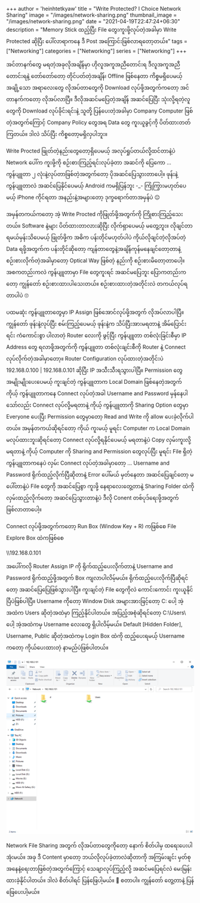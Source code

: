 +++
author = 'heinhtetkyaw'
title = "Write Protected? I Choice Network Sharing"
image = "/images/network-sharing.png"
thumbnail_image = "/images/network-sharing.png"
date = "2021-04-19T22:47:24+06:30"
description = "Memory Stick ထည့်ပြီး File တွေးကူးဖို့လုပ်တဲ့အခါမှာ Write Protected ဆိုပြီး ပေါ်လာရာကနေ ဒီ Post အကြောင်းဖြစ်လာရတော့တယ်။"
tags = ["Networking"]
categories = ["Networking"]
series = ["Networking"]
+++

အင်တာနက်တွေ မရတဲ့အခုလိုအချိန်မှာ ဟိုလူအကူအညီတောင်းရ ဒီလူအကူအညီတောင်းရနဲ့ တော်တော်တော့ တိုင်ပတ်တဲ့အချိန်၊ Offline ဖြစ်နေတာ ကိစ္စမရှိပေမယ့် အချို့သော အရာလေးတွေ လိုအပ်တာတွေကို Download လုပ်ဖို့အတွက်ကတော့ အင်တာနက်ကတော့ လိုအပ်လာပြီ။ ဒီလိုအဆင်မပြေတဲ့အချိန် အဆင်ပြေပြီး သုံးလို့ရတဲ့လူတွေကို Download လုပ်ခိုင်းရင်းနဲ့ သူတို့ ပြန်ပေးတဲ့အခါမှာ Company Computer ဖြစ်တဲ့အတွက်ကြောင့် Company Policy တွေအရ Data တွေ ကူးယူခွင့်ကို ပိတ်ထားတတ်ကြတယ်။ ဒါလဲ သိပ်ပြီး ကိစ္စတော့မရှိလှပါဘူး။

<!--more-->

Write Procted ဖြုတ်တဲ့နည်းတွေတော့ရှိပေမယ့် အလုပ်ရှုပ်တယ်လို့ထင်တာနဲ့ပဲ Network ပေါ်က ကူးဖို့ကို စဉ်းစားကြည့်ရင်းလုပ်ခဲ့တာ အဆင်ကို ပြေကော ... ကွန်ပျူတာ ၂ လုံးနဲ့လုပ်တာဖြစ်တဲ့အတွက်တော့ ပိုအဆင်ပြေသွားတာပေါ့။ ဖုန်းနဲ့ ကွန်ပျူတာလဲ အဆင်ပြေနိုင်ပေမယ့် Android ကမရှိပြန်ဘူး -\_- ကြုံကြွားမဟုတ်ပေမယ့် iPhone ကိုင်ရတာ အနည်းနဲ့အများတော့ ဒုက္ခရောက်တာအမှန်ပဲ 😐

အမှန်တကယ်ကတော့ အဲ့ Write Procted ကိုဖြုတ်ဖို့အတွက်ကို ကြိုစားကြည့်သေးတယ်။ Software နဲ့များ ပိတ်ထားတာလားဆိုပြီး လိုက်ရှာပေမယ့် မတွေ့ဘူး။ လိုချင်တာရမယ်မှန်းသိပေမယ့် ဖြုတ်ဖို့က အဓိက ပန်းတိုင်မဟုတ်ပါပဲ ကိုယ်လိုချင်တဲ့လိုအပ်တဲ့ Data ရဖို့အတွက်က ပန်းတိုင်ဆိုတော့ ကျန်တာတွေနဲ့အချိန်ကုန်မနေချင်တော့တာနဲ့ စဉ်းစားလိုက်တဲ့အခါမှာတော့ Optical Way ဖြစ်တဲ့ နည်းကို စဉ်းစားမိတော့တာပေါ့။ အစကတည်းကလဲ ကွန်ပျူတာမှာ File တွေကူးရင် အဆင်မပြေဘူး ပြောကတည်းကတော့ ကျွန်တော် စဉ်းစားထားပါသေးတယ်။ စဉ်းစားထားတဲ့အတိုင်းလဲ တကယ်လုပ်ရတာပါပဲ 🙄

ပထမဆုံး ကွန်ပျူတာတွေမှာ IP Assign ဖြစ်အောင်လုပ်ဖို့အတွက် လိုအပ်လာပါပြီ။ ကျွန်တော် ဖုန်းနဲ့လုပ်ပြီး စမ်းကြည့်ပေမယ့် ဖုန်းနဲ့က သိပ်ပြီးအားမရတာနဲ့ အိမ်ပြောင်းရင်း ကံကောင်းစွာ ပါလာတဲ့ Router လေးကို ဖွင့်ပြီး ကွန်ပျူတာ တစ်လုံးခြင်းစီမှာ IP Address တွေ ရလာဖို့အတွက်ကို ကွန်ပျူတာ တစ်လုံးချင်းစီကို Router နဲ့ Connect လုပ်လိုက်တဲ့အခါမှာတော့။ Router Configuration လုပ်ထားတဲ့အတိုင်းပဲ 192.168.0.100 | 192.168.0.101 ဆိုပြီး IP အသီးသီးရသွားပါပြီ။ Permission တွေ အမျိုးမျိုးပေးပေမယ့် ကူးချင်တဲ့ ကွန်ပျူတာက Local Domain ဖြစ်နေတဲ့အတွက် ကိုယ့် ကွန်ပျူတာကနေ Connect လုပ်တဲ့အခါ Username and Password မှန်နေပါသော်လည်း Connect လုပ်လို့မရတာနဲ့ ကိုယ့် ကွန်ပျူတာကို Sharing Option တွေမှာ Everyone ပေးပြီး Permission တွေမှာတော့ Read and Write ကို allow ပေးခဲ့လိုက်ပါတယ်။ အမှန်တကယ်ဆိုရင်တော့ ကိုယ် ကူးမယ့် မူရင်း Computer က Local Domain မလုပ်ထားဘူးဆိုရင်တော့ Connect လုပ်လို့ရနိုင်ပေမယ့် မရတာနဲ့ပဲ Copy လှမ်းကူးလို့မရတာနဲ့ ကိုယ့် Computer ကို Sharing and Permission တွေလုပ်ပြီး မူရင်း File ရှိတဲ့ ကွန်ပျူတာကနေပဲ လှမ်း Connect လုပ်တဲ့အခါမှာတော့ ... Username and Password ရိုက်ထည့်လိုက်ပြီဆိုတာနဲ့ Error ပေါ်မယ် မှတ်နေတာ အဆင်ပြေချင်တော့ မပေါ်တာနဲ့ပဲ File တွေကို အဆင်ပြေစွာ ကူးဖို့ နေရာလေးတွေ့တာနဲ့ Sharing Folder ထဲကို လှမ်းထည့်လိုက်တော့ အဆင်ပြေသွားတာနဲ့ပဲ ဒီလို Conent တစ်ပုဒ်ရေးဖို့အတွက် ဖြစ်လာတာပေါ့။

Connect လုပ်ဖို့အတွက်ကတော့ Run Box (Window Key + R) ကဖြစ်စေ File Explore Box ထဲကဖြစ်စေ

\\\192.168.0.101

အပေါ်ကလို Router Assign IP ကို ရိုက်ထည့်ပေးလိုက်တာနဲ့ Username and Password ရိုက်ထည့်ဖို့အတွက် Box ကျလာပါလိမ့်မယ်။ ရိုက်ထည့်ပေးလိုက်ပြီဆိုရင်တော့ အဆင်ပြေပြေဖြစ်သွားပါပြီ။ ကူးချင်တဲ့ File တွေကိုလဲ ကောင်းကောင်း ကူးယူနိုင်ပြီပဲဖြစ်ပါပြီ။ Username ကိုတော့ Window Disk အများအားဖြင့်တော့ C: ပေါ့ အဲ့အထဲက Users ဆိုတဲ့အထဲမှာ ကြည့်နိုင်ပါတယ်။ အပြည့်အစုံဆိုရင်တော့ C:\Users\ ပေါ့ အဲ့အထဲကမှ Username လေးတွေ ရှိပါလိမ့်မယ်။ Default [Hidden Folder], Username, Public ဆိုတဲ့အထဲကမှ Login Box ထဲကို ထည့်ပေးရမယ့် Username ကတော့ ကိုယ်ပေးထားတဲ့ နာမည်ပဲဖြစ်ပါတယ်။

![File Share via Network](/images/network-sharing.png)

Network File Sharing အတွက် လိုအပ်တာတွေကိုတော့ နောက် စိတ်ပါမှ ထရေးပေးပါအုံးမယ်။ အခု ဒီ Content မှာတော့ ဘယ်လိုလုပ်ခဲ့တာလဲဆိုတာကို အကြမ်းဖျင်း မှတ်စုအနေနဲ့ရေးတာဖြစ်တဲ့အတွက်ကြောင့် သေချာလုပ်ကြည့်လို့ အဆင်မပြေရင်လဲ မေးမြန်းထားခဲ့နိုင်ပါတယ်။ ဒါလဲ စိတ်ပါရင် ပြန်ဖြေပါ့မယ်။ 🤪 စတာပါ။ ကျွန်တော် တွေ့တာနဲ့ ပြန်ဖြေပေးပါ့မယ်။
